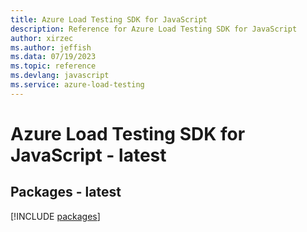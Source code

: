 ```yaml
---
title: Azure Load Testing SDK for JavaScript
description: Reference for Azure Load Testing SDK for JavaScript
author: xirzec
ms.author: jeffish
ms.data: 07/19/2023
ms.topic: reference
ms.devlang: javascript
ms.service: azure-load-testing
---
```

# Azure Load Testing SDK for JavaScript - latest
## Packages - latest
[!INCLUDE [packages](load-testing-index.md)]